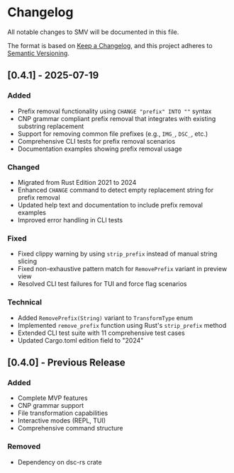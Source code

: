 # Changelog

All notable changes to SMV will be documented in this file.

The format is based on [Keep a Changelog](https://keepachangelog.com/en/1.0.0/),
and this project adheres to [Semantic Versioning](https://semver.org/spec/v2.0.0.html).

## [0.4.1] - 2025-07-19

### Added
- Prefix removal functionality using `CHANGE "prefix" INTO ""` syntax
- CNP grammar compliant prefix removal that integrates with existing substring replacement
- Support for removing common file prefixes (e.g., `IMG_`, `DSC_`, etc.)
- Comprehensive CLI tests for prefix removal scenarios
- Documentation examples showing prefix removal usage

### Changed
- Migrated from Rust Edition 2021 to 2024
- Enhanced `CHANGE` command to detect empty replacement string for prefix removal
- Updated help text and documentation to include prefix removal examples
- Improved error handling in CLI tests

### Fixed
- Fixed clippy warning by using `strip_prefix` instead of manual string slicing
- Fixed non-exhaustive pattern match for `RemovePrefix` variant in preview view
- Resolved CLI test failures for TUI and force flag scenarios

### Technical
- Added `RemovePrefix(String)` variant to `TransformType` enum
- Implemented `remove_prefix` function using Rust's `strip_prefix` method
- Extended CLI test suite with 11 comprehensive test cases
- Updated Cargo.toml edition field to "2024"

## [0.4.0] - Previous Release

### Added
- Complete MVP features
- CNP grammar support
- File transformation capabilities
- Interactive modes (REPL, TUI)
- Comprehensive command structure

### Removed
- Dependency on dsc-rs crate